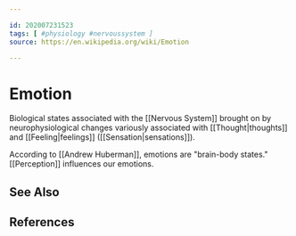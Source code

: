 ```yaml
---

id: 202007231523
tags: [ #physiology #nervoussystem ]
source: https://en.wikipedia.org/wiki/Emotion

---
```


# Emotion
Biological states associated with the [[Nervous System]] brought on by neurophysiological changes variously associated with [[Thought|thoughts]] and [[Feeling|feelings]] ([[Sensation|sensations]]).

According to [[Andrew Huberman]], emotions are "brain-body states." [[Perception]] influences our emotions.

## See Also

## References

